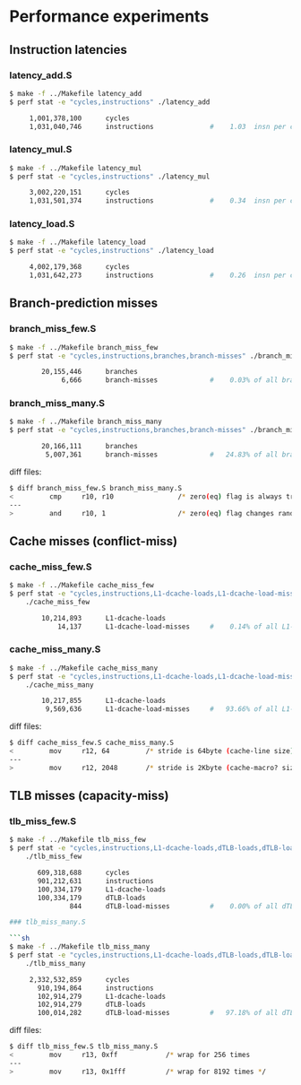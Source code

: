 
Performance experiments
=======================

## Instruction latencies

### latency_add.S

```sh
$ make -f ../Makefile latency_add
$ perf stat -e "cycles,instructions" ./latency_add

     1,001,378,100      cycles
     1,031,040,746      instructions              #    1.03  insn per cycle
```

### latency_mul.S

```sh
$ make -f ../Makefile latency_mul
$ perf stat -e "cycles,instructions" ./latency_mul

     3,002,220,151      cycles
     1,031,501,374      instructions              #    0.34  insn per cycle
```

### latency_load.S

```sh
$ make -f ../Makefile latency_load
$ perf stat -e "cycles,instructions" ./latency_load

     4,002,179,368      cycles
     1,031,642,273      instructions              #    0.26  insn per cycle
```


## Branch-prediction misses

### branch_miss_few.S

```sh
$ make -f ../Makefile branch_miss_few
$ perf stat -e "cycles,instructions,branches,branch-misses" ./branch_miss_few

        20,155,446      branches
             6,666      branch-misses             #    0.03% of all branches
```

### branch_miss_many.S

```sh
$ make -f ../Makefile branch_miss_many
$ perf stat -e "cycles,instructions,branches,branch-misses" ./branch_miss_many

        20,166,111      branches
         5,007,361      branch-misses             #   24.83% of all branches
```

diff files:

```sh
$ diff branch_miss_few.S branch_miss_many.S
<         cmp     r10, r10                /* zero(eq) flag is always true   */
---
>         and     r10, 1                  /* zero(eq) flag changes randomly */

```


## Cache misses (conflict-miss)

### cache_miss_few.S

```sh
$ make -f ../Makefile cache_miss_few
$ perf stat -e "cycles,instructions,L1-dcache-loads,L1-dcache-load-misses" \
    ./cache_miss_few

        10,214,893      L1-dcache-loads
            14,137      L1-dcache-load-misses     #    0.14% of all L1-dcache accesses
```

### cache_miss_many.S

```sh
$ make -f ../Makefile cache_miss_many
$ perf stat -e "cycles,instructions,L1-dcache-loads,L1-dcache-load-misses" \
    ./cache_miss_many

        10,217,855      L1-dcache-loads
         9,569,636      L1-dcache-load-misses     #   93.66% of all L1-dcache accesses
```

diff files:

```sh
$ diff cache_miss_few.S cache_miss_many.S
<         mov     r12, 64         /* stride is 64byte (cache-line size)   */
---
>         mov     r12, 2048       /* stride is 2Kbyte (cache-macro? size) */
```


## TLB misses (capacity-miss)

### tlb_miss_few.S

```sh
$ make -f ../Makefile tlb_miss_few
$ perf stat -e "cycles,instructions,L1-dcache-loads,dTLB-loads,dTLB-load-misses" \
    ./tlb_miss_few

       609,318,688      cycles
       901,212,631      instructions
       100,334,179      L1-dcache-loads
       100,334,179      dTLB-loads
               844      dTLB-load-misses          #    0.00% of all dTLB cache accesses

### tlb_miss_many.S

```sh
$ make -f ../Makefile tlb_miss_many
$ perf stat -e "cycles,instructions,L1-dcache-loads,dTLB-loads,dTLB-load-misses" \
    ./tlb_miss_many

     2,332,532,859      cycles
       910,194,864      instructions
       102,914,279      L1-dcache-loads
       102,914,279      dTLB-loads
       100,014,282      dTLB-load-misses          #   97.18% of all dTLB cache accesses
```

diff files:

```sh
$ diff tlb_miss_few.S tlb_miss_many.S
<         mov     r13, 0xff            /* wrap for 256 times           */
---
>         mov     r13, 0x1fff          /* wrap for 8192 times */
```

